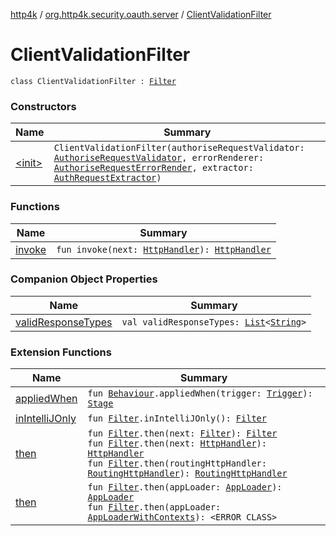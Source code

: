 [http4k](../../index.md) / [org.http4k.security.oauth.server](../index.md) / [ClientValidationFilter](./index.md)

# ClientValidationFilter

`class ClientValidationFilter : `[`Filter`](../../org.http4k.core/-filter.md)

### Constructors

| Name | Summary |
|---|---|
| [&lt;init&gt;](-init-.md) | `ClientValidationFilter(authoriseRequestValidator: `[`AuthoriseRequestValidator`](../-authorise-request-validator/index.md)`, errorRenderer: `[`AuthoriseRequestErrorRender`](../-authorise-request-error-render/index.md)`, extractor: `[`AuthRequestExtractor`](../-auth-request-extractor/index.md)`)` |

### Functions

| Name | Summary |
|---|---|
| [invoke](invoke.md) | `fun invoke(next: `[`HttpHandler`](../../org.http4k.core/-http-handler.md)`): `[`HttpHandler`](../../org.http4k.core/-http-handler.md) |

### Companion Object Properties

| Name | Summary |
|---|---|
| [validResponseTypes](valid-response-types.md) | `val validResponseTypes: `[`List`](https://kotlinlang.org/api/latest/jvm/stdlib/kotlin.collections/-list/index.html)`<`[`String`](https://kotlinlang.org/api/latest/jvm/stdlib/kotlin/-string/index.html)`>` |

### Extension Functions

| Name | Summary |
|---|---|
| [appliedWhen](../../org.http4k.chaos/applied-when.md) | `fun `[`Behaviour`](../../org.http4k.chaos/-behaviour.md)`.appliedWhen(trigger: `[`Trigger`](../../org.http4k.chaos/-trigger.md)`): `[`Stage`](../../org.http4k.chaos/-stage.md) |
| [inIntelliJOnly](../../org.http4k.filter/in-intelli-j-only.md) | `fun `[`Filter`](../../org.http4k.core/-filter.md)`.inIntelliJOnly(): `[`Filter`](../../org.http4k.core/-filter.md) |
| [then](../../org.http4k.core/then.md) | `fun `[`Filter`](../../org.http4k.core/-filter.md)`.then(next: `[`Filter`](../../org.http4k.core/-filter.md)`): `[`Filter`](../../org.http4k.core/-filter.md)<br>`fun `[`Filter`](../../org.http4k.core/-filter.md)`.then(next: `[`HttpHandler`](../../org.http4k.core/-http-handler.md)`): `[`HttpHandler`](../../org.http4k.core/-http-handler.md)<br>`fun `[`Filter`](../../org.http4k.core/-filter.md)`.then(routingHttpHandler: `[`RoutingHttpHandler`](../../org.http4k.routing/-routing-http-handler/index.md)`): `[`RoutingHttpHandler`](../../org.http4k.routing/-routing-http-handler/index.md) |
| [then](../../org.http4k.serverless/then.md) | `fun `[`Filter`](../../org.http4k.core/-filter.md)`.then(appLoader: `[`AppLoader`](../../org.http4k.serverless/-app-loader.md)`): `[`AppLoader`](../../org.http4k.serverless/-app-loader.md)<br>`fun `[`Filter`](../../org.http4k.core/-filter.md)`.then(appLoader: `[`AppLoaderWithContexts`](../../org.http4k.serverless/-app-loader-with-contexts.md)`): <ERROR CLASS>` |
